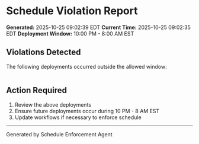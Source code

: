 # Schedule Violation Report

**Generated:** 2025-10-25 09:02:39 EDT
**Current Time:** 2025-10-25 09:02:35 EDT
**Deployment Window:** 10:00 PM - 8:00 AM EST

## Violations Detected

The following deployments occurred outside the allowed window:

```

```

## Action Required

1. Review the above deployments
2. Ensure future deployments occur during 10 PM - 8 AM EST
3. Update workflows if necessary to enforce schedule

---

Generated by Schedule Enforcement Agent
